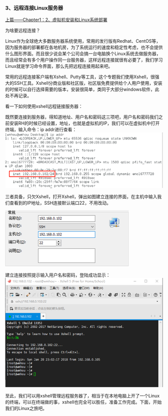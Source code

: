 ### 3、远程连接Linux服务器

[上篇——Chapter1：2、虚拟机安装和Linux系统部署](2、虚拟机安装和Linux系统部署.md)

为啥要远程连接？

Linux作为全球绝大多数服务器系统使用，常用的发行版有Redhat、CentOS等，因为服务器的部署都在各地机房，为了系统运行的速度和稳定性考虑，也不会提供什么图形界面。而且很少说会某个公司会搞一台电脑换个Linux系统去做服务器，而且经常会有多个用户操作同一台服务器，这样远程连接就很有必要了，我们学习Linux就是学习命令界面，那么先把远程连接用起来吧。

常用的远程连接客户端有Xshell、Putty等工具，这个专题我们使用Xshell，很强大的SSH工具。Xshell分商业版和社区版，社区版免费提供给个人用户使用，安装的时候可以自行选择需要的版本，安装很简单，类同于大部分windows软件，此处不再记录。

看一下如何使用xshell远程链接服务器：

既然要连接到服务器，得知道地址、用户名和密码这三项吧，用户名和密码我们之前安装RH的时候已经设置，地址，也就是虚拟机的IP，我们可以在虚拟机中打开终端，输入命令：ip addr进行查看：![](image/ipaddr.png)

三者具备，只欠Xshell，打开Xshell，弹出如图建立连接的界面，在主机中输入我们查看到的IP地址，SSH连接默认端口22，不用改动。

![](image/xshell.png)

建立连接按照提示输入用户名和密码，登陆成功显示：![](image/xshell1.png)

至此，我们可以用xshell管理远程服务器了，相当于在本地电脑上开了一个Linux的终端，可以在终端做的事，xshell也完全可以胜任，准备工作完成。下面，开始我们的Linux之旅吧。



